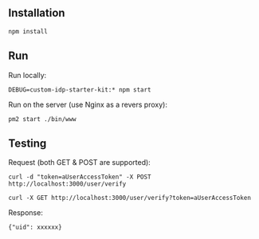 
## Installation

`npm install`


## Run

Run locally:

`DEBUG=custom-idp-starter-kit:* npm start`

Run on the server (use Nginx as a revers proxy):

`pm2 start ./bin/www`

## Testing

Request (both GET & POST are supported):

`curl -d "token=aUserAccessToken" -X POST http://localhost:3000/user/verify`

`curl -X GET http://localhost:3000/user/verify?token=aUserAccessToken`

Response:

`{"uid": xxxxxx}`
